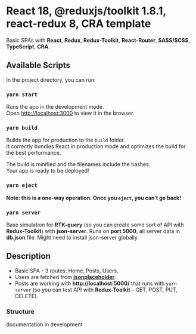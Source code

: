 # React 18, @reduxjs/toolkit 1.8.1, react-redux 8, CRA template
Basic SPAs with **React**, **Redux**, **Redux-Toolkit**, **React-Router**, **SASS/SCSS**, **TypeScript**, **CRA**.

## Available Scripts

In the project directory, you can run:

### `yarn start`

Runs the app in the development mode.\
Open [http://localhost:3000](http://localhost:3000) to view it in the browser.

### `yarn build`

Builds the app for production to the `build` folder.\
It correctly bundles React in production mode and optimizes the build for the best performance.

The build is minified and the filenames include the hashes.\
Your app is ready to be deployed!

### `yarn eject`

**Note: this is a one-way operation. Once you `eject`, you can’t go back!**

### `yarn server`

Base simulation for **RTK-query** (so you can create some sort of API with **Redux-Toolkit**) with **json-server**.
Runs on **port 5000**, all server data in **db.json** file. Might need to install json-server globally.


## Description

* Basic SPA - 3 routes: Home, Posts, Users.
* Users are fetched from **[jsonplaceholder](https://jsonplaceholder.typicode.com)**.
* Posts are working with **http://localhost:5000/** that runs with `yarn server` (so you can test API with **Redux-Toolkit** - GET, POST, PUT, DELETE).

### Structure

documentation in development
